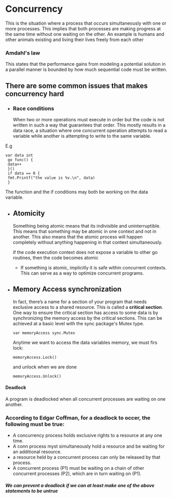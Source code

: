 # Concurrency

This is the situation where a process that occurs simultaneously with one or more processes. This implies that both processes are making progress at the same time without one waiting on the other.
An example is humans and other animals existing and living their lives freely from each other

### Amdahl's law

This states that the performance gains from modeling a potential solution in a parallel manner is bounded by how much sequential code must be written.

## There are some common issues that makes concurrency hard

- ### Race conditions
  When two or more operations must execute in order but the code is not written in such a way that guarantees that order. This mostly results in a data race, a situation where one concurrent operation attempts to read a variable while another is attempting to write to the same variable.

E.g

```
var data int
 go func() {
 data++
 }()
 if data == 0 {
 fmt.Printf("the value is %v.\n", data)
 }
```

The function and the if conditions may both be working on the data variable.

- ## Atomicity

  Something being atomic means that its indivisible and uninterruptible.
  This means that something may be atomic in one context and not in another.
  This also means that the atomic process will happen completely without anything happening in that context simultaneously.

  if the code execution context does not expose a variable to other go routines, then the code becomes atomic

  - If something is atomic, implicitly it is safe within concurrent contexts. This can serve as a way to optimize concurrent programs.

- ## Memory Access synchronization

  In fact, there’s a name for a section of your program that needs exclusive access to a shared resource. This is called a <b>critical section</b>.
  One way to ensure the critical section has access to some data is by synchronizing the memory access by the critical sections.
  This can be achieved at a basic level with the sync package's Mutex type.

  ```
  var memoryAccess sync.Mutex
  ```

  Anytime we want to access the data variables memory, we must firs lock:

  ```
  memoryAccess.Lock()
  ```

  and unlock when we are done

  ```
  memoryAccess.Unlock()
  ```

#### Deadlock

A program is deadlocked when all concurrent processes are waiting on one another.

### According to Edgar Coffman, for a deadlock to occer, the following must be true:

- A concurrency process holds exclusive rights to a resource at any one time.
- A conn process myst simultaneously hold a resource and be waiting for an additional resource.
- a resource held by a concurrent process can only be released by that process.
- A concurrent process (P1) must be waiting on a chain of other concurrent processes (P2), which are in turn waiting on (P1).

##### We can prevent a deadlock if we can at least make one of the above statements to be untrue
